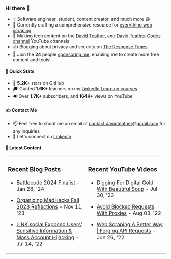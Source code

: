 ### Hi there 👋
- 💡 Software engineer, student, content creator, and much more 😄
- 🔭 Currently crafting a comprehensive resource for [everything web scraping](https://github.com/davidteather/everything-web-scraping)
- 🎥 Making tech content on the [David Teather](https://www.youtube.com/c/davidteather?sub_confirmation=1), and [David Teather Codes channel](https://www.youtube.com/c/DavidTeatherCodes?sub_confirmation=1) YouTube channels
- ✍️ Blogging about privacy and security on [The Response Times](https://theresponsetimes.com)
- 💖 Join the **24** people [sponsoring me](https://github.com/sponsors/davidteather), enabling me to create more free content and tools!

#### 🚀 Quick Stats
- 🌟 **5.2K+** stars on GitHub
- 🎓 Guided **1.6K+** learners on my [LinkedIn Learning courses](https://www.linkedin.com/learning/instructors/david-teather)
- 👁️ Over **1.7K+** subscribers, and **164K+** views on YouTube

#### ✍️ Contact Me
- 📫 Feel free to shoot me an email at [contact.davidteather@gmail.com](mailto:contact.davidteather@gmail.com) for any inquiries
- 🐧 Let's connect on [LinkedIn](https://www.linkedin.com/in/davidteather/).

#### 📰 Latest Content
<table><tr>

<td valign="top" width="50%">

### Recent Blog Posts

- [Battlecode 2024 Finalist](https://dteather.com/blogs/battlecode24/) - Jan 28, &#39;24

- [Organizing MadHacks Fall 2023 Reflections](https://dteather.com/blogs/madhacks-fall-23/) - Nov 11, &#39;23

- [LINK.social Exposed Users’ Sensitive Information &amp; Mass Account Hijacking](https://theresponsetimes.com/link-social-exposing-sensitive-personal-information/) - Jul 14, &#39;22

</td>

<td valign="top" width="50%">

### Recent YouTube Videos

- [Digging For Digital Gold With Beautiful Soup](https://www.youtube.com/watch?v=_Ptvvjm15EA) - Jul 30, &#39;23

- [Avoid Blocked Requests With Proxies](https://www.youtube.com/watch?v=X0FG2JaaWOY) - Aug 03, &#39;22

- [Web Scraping A Better Way | Forging API Requests](https://www.youtube.com/watch?v=8GZPQUjd7pk) - Jun 26, &#39;22

</td>

</tr></table>